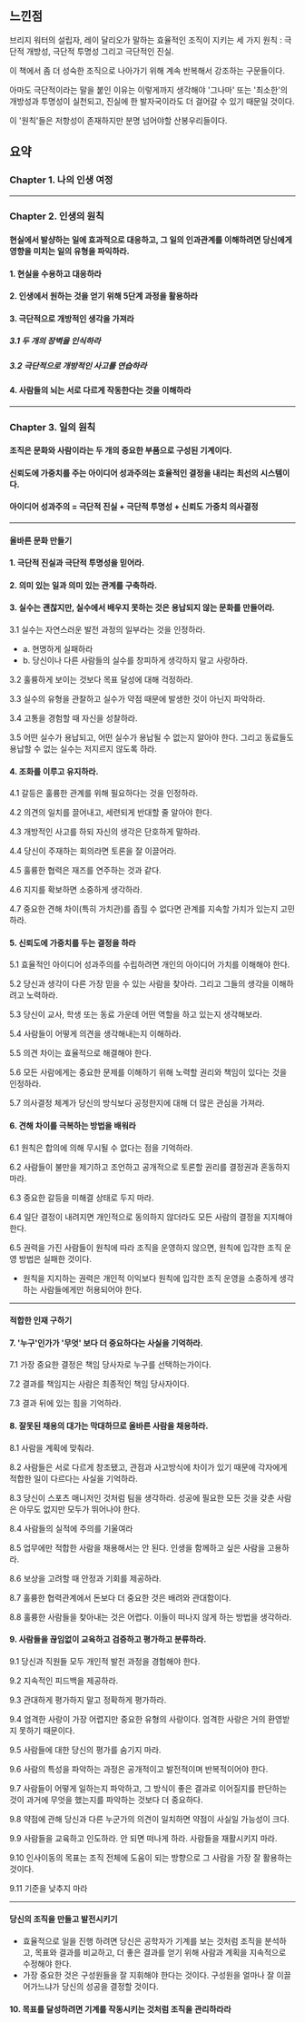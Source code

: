 ## 느낀점

브리지 워터의 설립자, 레이 달리오가 말하는 효율적인 조직이 지키는 세 가지 원칙 : 극단적 개방성, 극단적 투명성 그리고 극단적인 진실.

이 책에서 좀 더 성숙한 조직으로 나아가기 위해 계속 반복해서 강조하는 구문들이다.

아마도 극단적이라는 말을 붙인 이유는 이렇게까지 생각해야 '그나마' 또는 '최소한'의 개방성과 투명성이 실천되고, 진실에 한 발자국이라도 더 걸어갈 수 있기 때문일 것이다.

이 '원칙'들은 저항성이 존재하지만 분명 넘어야할 산봉우리들이다.

## 요약
### Chapter 1. 나의 인생 여정

---

### Chapter 2. 인생의 원칙
#### 현실에서 발샹하는 일에 효과적으로 대응하고, 그 일의 인과관계를 이해하려면 당신에게 영향을 미치는 일의 유형을 파익하라.
#### 1. 현실을 수용하고 대응하라
#### 2. 인생에서 원하는 것을 얻기 위해 5단계 과정을 활용하라
#### 3. 극단적으로 개방적인 생각을 가져라
##### 3.1 두 개의 장벽을 인식하라
##### 3.2 극단적으로 개방적인 사고를 연습하라
#### 4. 사람들의 뇌는 서로 다르게 작동한다는 것을 이해하라

---

### Chapter 3. 일의 원칙
#### 조직은 문화와 사람이라는 두 개의 중요한 부품으로 구성된 기계이다.
#### 신뢰도에 가중치를 주는 아이디어 성과주의는 효율적인 결정을 내리는 최선의 시스템이다.
#### 아이디어 성과주의 = 극단적 진실 + 극단적 투명성 + 신뢰도 가중치 의사결정
---
#### 올바른 문화 만들기
#### 1. 극단적 진실과 극단적 투명성을 믿어라.
#### 2. 의미 있는 일과 의미 있는 관계를 구축하라.
#### 3. 실수는 괜찮지만, 실수에서 배우지 못하는 것은 용납되지 않는 문화를 만들어라.

3.1 실수는 자연스러운 발전 과정의 일부라는 것을 인정하라.
- a. 현명하게 실패하라
- b. 당신이나 다른 사람들의 실수를 창피하게 생각하지 말고 사랑하라.

3.2 훌륭하게 보이는 것보다 목표 달성에 대해 걱정하라.

3.3 실수의 유형을 관찰하고 실수가 약점 때문에 발생한 것이 아닌지 파악하라.

3.4 고통을 경험할 때 자신을 성찰하라.

3.5 어떤 실수가 용납되고, 어떤 실수가 용납될 수 없는지 알아야 한다. 그리고 동료들도 용납할 수 없는 실수는 저지르지 않도록 하라.

#### 4. 조화를 이루고 유지하라.

4.1 갈등은 훌륭한 관계를 위해 필요하다는 것을 인정하라.

4.2 의견의 일치를 끌어내고, 세련되게 반대할 줄 알아야 한다.

4.3 개방적인 사고를 하되 자신의 생각은 단호하게 말하라.

4.4 당신이 주재하는 회의라면 토론을 잘 이끌어라.

4.5 훌륭한 협력은 재즈를 연주하는 것과 같다.

4.6 지지를 확보하면 소중하게 생각하라.

4.7 중요한 견해 차이(특히 가치관)를 좁힐 수 없다면 관계를 지속할 가치가 있는지 고민하라.

#### 5. 신뢰도에 가중치를 두는 결정을 하라

5.1 효율적인 아이디어 성과주의를 수립하려면 개인의 아이디어 가치를 이해해야 한다.

5.2 당신과 생각이 다른 가장 믿을 수 있는 사람을 찾아라. 그리고 그들의 생각을 이해하려고 노력하라.

5.3 당신이 교사, 학생 또는 동료 가운데 어떤 역할을 하고 있는지 생각해보라.

5.4 사람들이 어떻게 의견을 생각해내는지 이해하라.

5.5 의견 차이는 효율적으로 해결해야 한다.

5.6 모든 사람에게는 중요한 문제를 이해하기 위해 노력할 권리와 책임이 있다는 것을 인정하라.

5.7 의사결정 체계가 당신의 방식보다 공정한지에 대해 더 많은 관심을 가져라.

#### 6. 견해 차이를 극복하는 방법을 배워라

6.1 원칙은 합의에 의해 무시될 수 없다는 점을 기억하라.

6.2 사람들이 불만을 제기하고 조언하고 공개적으로 토론할 권리를 결정권과 혼동하지 마라.

6.3 중요한 갈등을 미해결 상태로 두지 마라.

6.4 일단 결정이 내려지면 개인적으로 동의하지 않더라도 모든 사람의 결정을 지지해야 한다.

6.5 권력을 가진 사람들이 원칙에 따라 조직을 운영하지 않으면, 원칙에 입각한 조직 운영 방법은 실패한 것이다.
- 원칙을 지지하는 권력은 개인적 이익보다 원칙에 입각한 조직 운영을 소중하게 생각하는 사람들에게만 허용되어야 한다.
---
#### 적합한 인재 구하기

#### 7. '누구'인가가 '무엇' 보다 더 중요하다는 사실을 기억하라.

7.1 가장 중요한 결정은 책임 당사자로 누구를 선택하는가이다.

7.2 결과를 책임지는 사람은 최종적인 책임 당사자이다.

7.3 결과 뒤에 있는 힘을 기억하라.

#### 8. 잘못된 채용의 대가는 막대하므로 올바른 사람을 채용하라.

8.1 사람을 계획에 맞춰라.

8.2 사람들은 서로 다르게 창조됐고, 관점과 사고방식에 차이가 있기 때문에 각자에게 적합한 일이 다르다는 사실을 기억하라.

8.3 당신이 스포츠 매니저인 것처럼 팀을 생각하라. 성공에 필요한 모든 것을 갖춘 사람은 아무도 없지만 모두가 뛰어나야 한다.

8.4 사람들의 실적에 주의를 기울여라

8.5 업무에만 적합한 사람을 채용해서는 안 된다. 인생을 함께하고 싶은 사람을 고용하라.

8.6 보상을 고려할 때 안정과 기회를 제공하라.

8.7 훌륭한 협력관계에서 돈보다 더 중요한 것은 배려와 관대함이다.

8.8 훌륭한 사람들을 찾아내는 것은 어렵다. 이들이 떠나지 않게 하는 방법을 생각하라.

#### 9. 사람들을 끊임없이 교육하고 검증하고 평가하고 분류하라.

9.1 당신과 직원들 모두 개인적 발전 과정을 경험해야 한다.

9.2 지속적인 피드백을 제공하라.

9.3 관대하게 평가하지 말고 정확하게 평가하라.

9.4 엄격한 사랑이 가장 어렵지만 중요한 유형의 사랑이다. 엄격한 사랑은 거의 환영받지 못하기 때문이다.

9.5 사람들에 대한 당신의 평가를 숨기지 마라.

9.6 사람의 특성을 파악하는 과정은 공개적이고 발전적이며 반복적이어야 한다.

9.7 사람들이 어떻게 일하는지 파악하고, 그 방식이 좋은 결과로 이어질지를 판단하는 것이 과거에 무엇을 했는지를 파악하는 것보다 더 중요하다.

9.8 약점에 관해 당신과 다른 누군가의 의견이 일치하면 약점이 사실일 가능성이 크다.

9.9 사람들을 교육하고 인도하라. 안 되면 떠나게 하라. 사람들을 재활시키지 마라.

9.10 인사이동의 목표는 조직 전체에 도움이 되는 방향으로 그 사람을 가장 잘 활용하는 것이다.

9.11 기준을 낮추지 마라

---

#### 당신의 조직을 만들고 발전시키기
- 효율적으로 일을 진행 하려면 당신은 공학자가 기계를 보는 것처럼 조직을 분석하고, 목표와 결과를 비교하고, 더 좋은 결과를 얻기 위해 사람과 계획을 지속적으로 수정해야 한다.
- 가장 중요한 것은 구성원들을 잘 지휘해야 한다는 것이다. 구성원을 얼마나 잘 이끌어가느냐가 당신의 성공을 결정할 것이다.

#### 10. 목표를 달성하려면 기계를 작동시키는 것처럼 조직을 관리하라라
